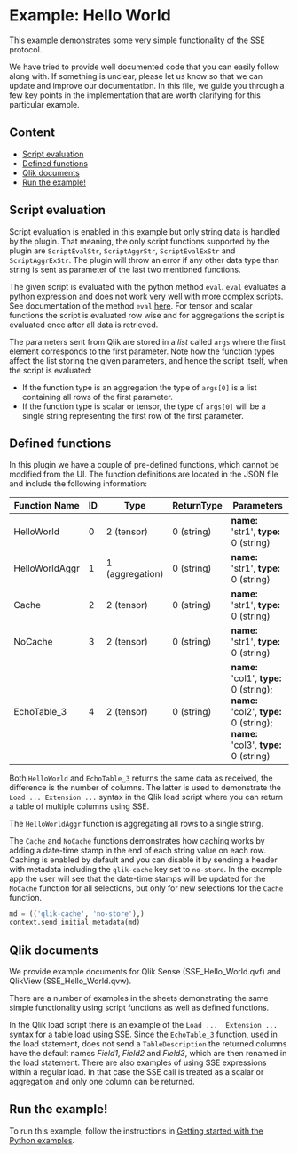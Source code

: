 # Example: Hello World
This example demonstrates some very simple functionality of the SSE protocol.

We have tried to provide well documented code that you can easily follow along with. If something is unclear, please let us know so that we can update and improve our documentation. In this file, we guide you through a few key points in the implementation that are worth clarifying for this particular example.

## Content
* [Script evaluation](#script-evaluation)
* [Defined functions](#defined-functions)
* [Qlik documents](#qlik-documents)
* [Run the example!](#run-the-example)

## Script evaluation
Script evaluation is enabled in this example but only string data is handled by the plugin. That meaning, the only script functions supported by the plugin are `ScriptEvalStr`, `ScriptAggrStr`, `ScriptEvalExStr` and `ScriptAggrExStr`. The plugin will throw an error if any other data type than string is sent as parameter of the last two mentioned functions.  

The given script is evaluated with the python method `eval`. `eval` evaluates a python expression and does not work very well with more complex scripts. See documentation of the method `eval` [here](https://docs.python.org/3/library/functions.html#eval). For tensor and scalar functions the script is evaluated row wise and for aggregations the script is evaluated once after all data is retrieved.  

The parameters sent from Qlik are stored in a _list_ called `args` where the first element corresponds to the first parameter. Note how the function types affect the list storing the given parameters, and hence the script itself, when the script is evaluated:
* If the function type is an aggregation the type of `args[0]` is a list containing all rows of the first parameter.
* If the function type is scalar or tensor, the type of `args[0]` will be a single string representing the first row of the first parameter.

## Defined functions
In this plugin we have a couple of pre-defined functions, which cannot be modified from the UI. The function definitions are located in the  JSON file and include the following information:

| __Function Name__ | __ID__ | __Type__ | __ReturnType__ | __Parameters__ |
| ----- | ----- | ----- | ----- | ----- |
| HelloWorld | 0 | 2 (tensor) | 0 (string) | __name:__ 'str1', __type:__ 0 (string) |
| HelloWorldAggr | 1 | 1 (aggregation)  | 0 (string) | __name:__ 'str1', __type:__ 0 (string) |
| Cache | 2 | 2 (tensor) | 0 (string) | __name:__ 'str1', __type:__ 0 (string) |
| NoCache | 3 | 2 (tensor) | 0 (string) | __name:__ 'str1', __type:__ 0 (string) |
| EchoTable_3 | 4 | 2 (tensor) | 0 (string) | __name:__ 'col1', __type:__ 0 (string); __name:__ 'col2', __type:__ 0 (string); __name:__ 'col3', __type:__ 0 (string) |

Both `HelloWorld` and `EchoTable_3` returns the same data as received, the difference is the number of columns. The latter is used to demonstrate the `Load ... Extension ...` syntax in the Qlik load script where you can return a table of multiple columns using SSE.

The `HelloWorldAggr` function is aggregating all rows to a single string.

The `Cache` and `NoCache` functions demonstrates how caching works by adding a date-time stamp in the end of each string value on each row. Caching is enabled by default and you can disable it by sending a header with metadata including the `qlik-cache` key set to `no-store`. In the example app the user will see that the date-time stamps will be updated for the `NoCache` function for all selections, but only for new selections for the `Cache` function.

``` python
md = (('qlik-cache', 'no-store'),)
context.send_initial_metadata(md)
```


## Qlik documents
We provide example documents for Qlik Sense (SSE_Hello_World.qvf) and QlikView (SSE_Hello_World.qvw).

There are a number of examples in the sheets demonstrating the same simple functionality using script functions as well as defined functions.

In the Qlik load script there is an example of the `Load ...  Extension ...` syntax for a table load using SSE. Since the `EchoTable_3` function, used in the load statement, does not send a `TableDescription` the returned columns have the default names _Field1_, _Field2_ and _Field3_, which are then renamed in the load statement. There are also examples of using SSE expressions within a regular load. In that case the SSE call is treated as a scalar or aggregation and only one column can be returned.

## Run the example!
To run this example, follow the instructions in [Getting started with the Python examples](../GetStarted.md).
